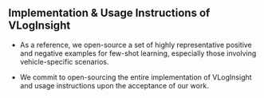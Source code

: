 ## Implementation & Usage Instructions of VLogInsight

* As a reference, we open-source a set of highly representative positive and negative examples for few-shot learning, especially those involving vehicle-specific scenarios. 

* We commit to open-sourcing the entire implementation of VLogInsight and usage instructions upon the acceptance of our work.
